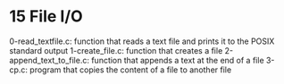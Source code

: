 # 15 File I/O
0-read_textfile.c: function that reads a text file and prints it to the POSIX standard output
1-create_file.c: function that creates a file
2-append_text_to_file.c: function that appends a text at the end of a file
3-cp.c: program that copies the content of a file to another file
